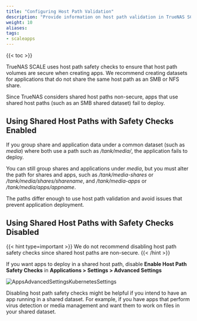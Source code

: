 ```yaml
---
title: "Configuring Host Path Validation"
description: "Provide information on host path validation in TrueNAS SCALE."
weight: 10
aliases:
tags:
- scaleapps
---
```


{{< toc >}}

TrueNAS SCALE uses host path safety checks to ensure that host path volumes are secure when creating apps. We recommend creating datasets for applications that do not share the same host path as an SMB or NFS share.

Since TrueNAS considers shared host paths non-secure, apps that use shared host paths (such as an SMB shared dataset) fail to deploy. 

## Using Shared Host Paths with Safety Checks Enabled

If you group share and application data under a common dataset (such as *media*) where both use a path such as */tank/media/*, the application fails to deploy. 

You can still group shares and applications under *media*, but you must alter the path for shares and apps, such as */tank/media-shares* or */tank/media/shares/sharename*, and */tank/media-apps* or */tank/media/apps/appname*. 

The paths differ enough to use host path validation and avoid issues that prevent application deployment. 

## Using Shared Host Paths with Safety Checks Disabled

{{< hint type=important >}}
We do not recommend disabling host path safety checks since shared host paths are non-secure. 
{{< /hint >}}

If you want apps to deploy in a shared host path, disable **Enable Host Path Safety Checks** in **Applications > Settings > Advanced Settings**

![AppsAdvancedSettingsKubernetesSettings](/images/SCALE/Apps/AppsAdvancedSettingsKubernetesSettings.png "Apps Advanced Settings")

Disabling host path safety checks might be helpful if you intend to have an app running in a shared dataset. For example, if you have apps that perform virus detection or media management and want them to work on files in your shared dataset.